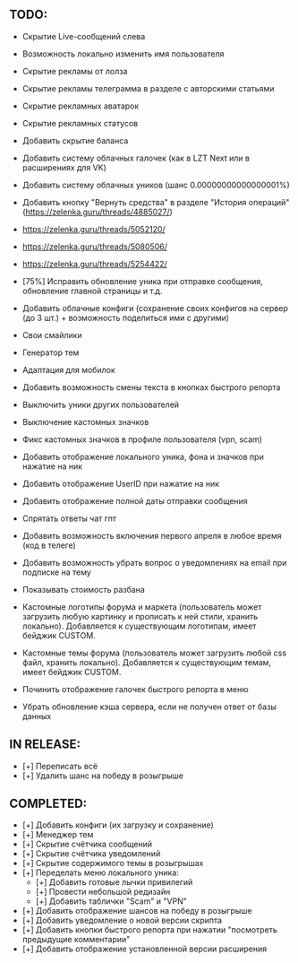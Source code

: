 ## TODO:
- Скрытие Live-сообщений слева
- Возможность локально изменить имя пользователя
- Скрытие рекламы от лолза
- Скрытие рекламы телеграмма в разделе с авторскими статьями
- Скрытие рекламных аватарок
- Скрытие рекламных статусов
- Добавить скрытие баланса
- Добавить систему облачных галочек (как в LZT Next или в расширениях для VK)
- Добавить систему облачных уников (шанс 0.00000000000000001%)
- Добавить кнопку "Вернуть средства" в разделе "История операций" (https://zelenka.guru/threads/4885027/)
- https://zelenka.guru/threads/5052120/
- https://zelenka.guru/threads/5080506/
- https://zelenka.guru/threads/5254422/
- [75%] Исправить обновление уника при отправке сообщения, обновление главной страницы и т.д.
- Добавить облачные конфиги (сохранение своих конфигов на сервер (до 3 шт.) + возможность поделиться ими с другими)
- Свои смайлики
- Генератор тем
- Адаптация для мобилок
- Добавить возможность смены текста в кнопках быстрого репорта
- Выключить уники других пользователей
- Выключение кастомных значков
- Фикс кастомных значков в профиле пользователя (vpn, scam)
- Добавить отображение локального уника, фона и значков при нажатие на ник
- Добавить отображение UserID при нажатие на ник
- Добавить отображение полной даты отправки сообщения
- Спрятать ответы чат гпт
- Добавить возможность включения первого апреля в любое время (код в телеге)
- Добавить возможность убрать вопрос о уведомлениях на email при подписке на тему
- Показывать стоимость разбана
- Кастомные логотипы форума и маркета (пользователь может загрузить любую картинку и прописать к ней стили, хранить локально). Добавляется к существующим логотипам, имеет бейджик CUSTOM.
- Кастомные темы форума (пользователь может загрузить любой css файл, хранить локально). Добавляется к существующим темам, имеет бейджик CUSTOM.

- Починить отображение галочек быстрого репорта в меню
- Убрать обновление кэша сервера, если не получен ответ от базы данных

## IN RELEASE:
- [+] Переписать всё
- [+] Удалить шанс на победу в розыгрыше

## COMPLETED:
- [+] Добавить конфиги (их загрузку и сохранение)
- [+] Менеджер тем
- [+] Скрытие счётчика сообщений
- [+] Скрытие счётчика уведомлений
- [+] Скрытие содержимого темы в розыгрышах
- [+] Переделать меню локального уника:
  - [+] Добавить готовые лычки привилегий
  - [+] Провести небольшой редизайн
  - [+] Добавить таблички "Scam" и "VPN"
- [+] Добавить отображение шансов на победу в розыгрыше
- [+] Добавить уведомление о новой версии скрипта
- [+] Добавить кнопки быстрого репорта при нажатии "посмотреть предыдущие комментарии"
- [+] Добавить отображение установленной версии расширения